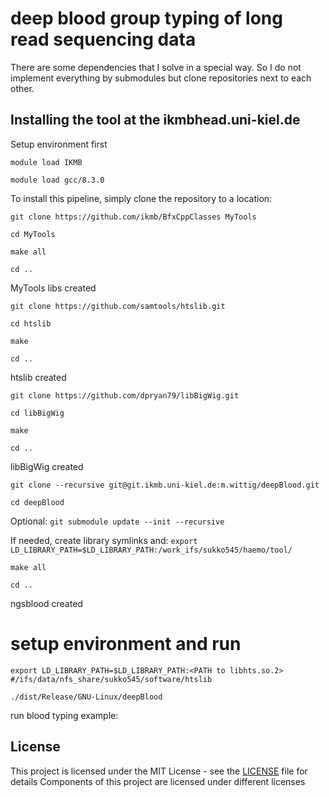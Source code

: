 # deep blood group typing of long read sequencing data 
There are some dependencies that I solve in a special way. So I do not implement everything by submodules but clone repositories next to each other. 

## Installing the tool at the ikmbhead.uni-kiel.de

Setup environment first

`module load IKMB`

`module load gcc/8.3.0`

To install this pipeline, simply clone the repository to a location:

`git clone https://github.com/ikmb/BfxCppClasses MyTools`

`cd MyTools`

`make all`

`cd ..`

MyTools libs created

`git clone https://github.com/samtools/htslib.git`

`cd htslib`

`make`

`cd ..`

htslib created

`git clone https://github.com/dpryan79/libBigWig.git`

`cd libBigWig`

`make`

`cd ..`

libBigWig created

`git clone --recursive git@git.ikmb.uni-kiel.de:m.wittig/deepBlood.git`

`cd deepBlood`

Optional: `git submodule update --init --recursive`

If needed, create library symlinks and: `export LD_LIBRARY_PATH=$LD_LIBRARY_PATH:/work_ifs/sukko545/haemo/tool/`

`make all`

`cd ..`

ngsblood created


# setup environment and run

`export LD_LIBRARY_PATH=$LD_LIBRARY_PATH:<PATH to libhts.so.2> #/ifs/data/nfs_share/sukko545/software/htslib`

`./dist/Release/GNU-Linux/deepBlood`

run blood typing example:


## License

This project is licensed under the MIT License - see the [LICENSE](LICENSE) file for details
Components of this project are licensed under different licenses



